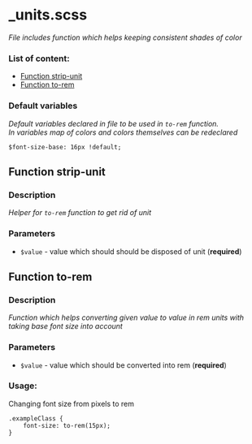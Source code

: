 # _units.scss
_File includes function which helps keeping consistent shades of color_

### List of content:

- [Function strip-unit](#function-strip-unit)
- [Function to-rem](#function-to-rem)


### Default variables
_Default variables declared in file to be used in ```to-rem``` function.<br />
In variables map of colors and colors themselves can be redeclared_

```
$font-size-base: 16px !default;
```

## Function strip-unit

### Description
_Helper for ```to-rem``` function to get rid of unit_

### Parameters
- `$value` - value which should should be disposed of unit (**required**)

## Function to-rem

### Description
_Function which helps converting given value to value in rem units with taking base font size into account_

### Parameters
- `$value` - value which should be converted into rem (**required**)

### Usage: 
Changing font size from pixels to rem

```
.exampleClass {
    font-size: to-rem(15px);
}
```